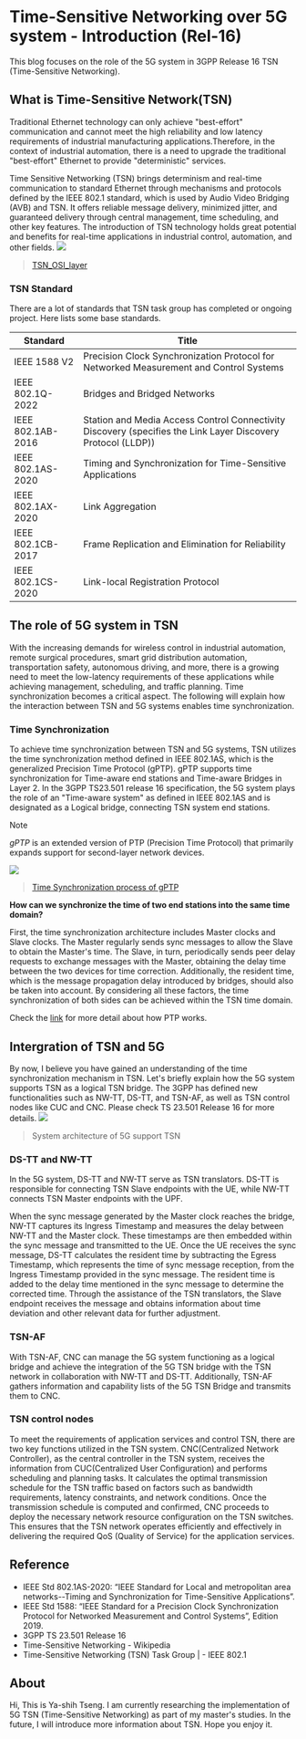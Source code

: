 # Time-Sensitive Networking over 5G system - Introduction (Rel-16)

This blog focuses on the role of the 5G system in 3GPP Release 16 TSN (Time-Sensitive Networking).

## What is Time-Sensitive Network(TSN)
Traditional Ethernet technology can only achieve "best-effort" communication and cannot meet the high reliability and low latency requirements of industrial manufacturing applications.Therefore, in the context of industrial automation, there is a need to upgrade the traditional "best-effort" Ethernet to provide "deterministic" services.

Time Sensitive Networking (TSN) brings determinism and real-time communication to standard Ethernet through mechanisms and protocols defined by the IEEE 802.1 standard, which is used by Audio Video Bridging (AVB) and TSN. It offers reliable message delivery, minimized jitter, and guaranteed delivery through central management, time scheduling, and other key features. The introduction of TSN technology holds great potential and benefits for real-time applications in industrial control, automation, and other fields.
![](./TSN_OSI_layer.png)
>[TSN_OSI_layer](https://www.ti.com/lit/wp/spry316b/spry316b.pdf?ts=1689002300310&ref_url=https%253A%252F%252Fwww.google.com%252F)

### TSN Standard
There are a lot of standards that TSN task group has completed or ongoing project. Here lists some base standards.

|Standard|Title|
|---|---|
IEEE 1588 V2|Precision Clock Synchronization Protocol for Networked Measurement and Control Systems
IEEE 802.1Q-2022| Bridges and Bridged Networks|
IEEE 802.1AB-2016| Station and Media Access Control Connectivity Discovery (specifies the Link Layer Discovery Protocol (LLDP))|
IEEE 802.1AS-2020| Timing and Synchronization for Time-Sensitive Applications|
IEEE 802.1AX-2020| Link Aggregation|
IEEE 802.1CB-2017| Frame Replication and Elimination for Reliability|
IEEE 802.1CS-2020| Link-local Registration Protocol|

## The role of 5G system in TSN
With the increasing demands for wireless control in industrial automation, remote surgical procedures, smart grid distribution automation, transportation safety, autonomous driving, and more, there is a growing need to meet the low-latency requirements of these applications while achieving management, scheduling, and traffic planning. Time synchronization becomes a critical aspect. The following will explain how the interaction between TSN and 5G systems enables time synchronization.

### Time Synchronization
To achieve time synchronization between TSN and 5G systems, TSN utilizes the time synchronization method defined in IEEE 802.1AS, which is the generalized Precision Time Protocol (gPTP). gPTP supports time synchronization for Time-aware end stations and Time-aware Bridges in Layer 2.  In the 3GPP TS23.501 release 16 specification, the 5G system plays the role of an "Time-aware system" as defined in IEEE 802.1AS and is designated as a Logical bridge, connecting TSN system end stations.
>[!NOTE] 
>*gPTP* is an extended version of PTP (Precision Time Protocol) that primarily expands support for second-layer network devices.

![](./gPTP_flow.png)
>[Time Synchronization process of gPTP](https://www.ciscolive.com/c/dam/r/ciscolive/us/docs/2019/pdf/BRKIOT-2517.pdf)

**How can we synchronize the time of two end stations into the same time domain?**

First, the time synchronization architecture includes Master clocks and Slave clocks. The Master regularly sends sync messages to allow the Slave to obtain the Master's time. The Slave, in turn, periodically sends peer delay requests to exchange messages with the Master, obtaining the delay time between the two devices for time correction. Additionally, the resident time, which is the message propagation delay introduced by bridges, should also be taken into account. By considering all these factors, the time synchronization of both sides can be achieved within the TSN time domain.

Check the [link](https://www.nettimelogic.com/resources/PTP%20Basics.pdf) for more detail about how PTP works.

## Intergration of TSN and 5G
By now, I believe you have gained an understanding of the time synchronization mechanism in TSN. Let's briefly explain how the 5G system supports TSN as a logical TSN bridge. 
The 3GPP has defined new functionalities such as NW-TT, DS-TT, and TSN-AF, as well as TSN control nodes like CUC and CNC. Please check TS 23.501 Release 16 for more details.
![](./time_aware_system.png)
> System architecture of 5G support TSN

### DS-TT and NW-TT

In the 5G system, DS-TT and NW-TT serve as TSN translators. DS-TT is responsible for connecting TSN Slave endpoints with the UE, while NW-TT connects TSN Master endpoints with the UPF.

When the sync message generated by the Master clock reaches the bridge, NW-TT captures its Ingress Timestamp and measures the delay between NW-TT and the Master clock. These timestamps are then embedded within the sync message and transmitted to the UE. Once the UE receives the sync message, DS-TT calculates the resident time by subtracting the Egress Timestamp, which represents the time of sync message reception, from the Ingress Timestamp provided in the sync message. The resident time is added to the delay time mentioned in the sync message to determine the corrected time. Through the assistance of the TSN translators, the Slave endpoint receives the message and obtains information about time deviation and other relevant data for further adjustment.

### TSN-AF
With TSN-AF, CNC can manage the 5G system functioning as a logical bridge and achieve the integration of the 5G TSN bridge with the TSN network in collaboration with NW-TT and DS-TT. Additionally, TSN-AF gathers information and capability lists of the 5G TSN Bridge and transmits them to CNC.

### TSN control nodes
To meet the requirements of application services and control TSN, there are two key functions utilized in the TSN system.
CNC(Centralized Network Controller), as the central controller in the TSN system, receives the information from CUC(Centralized User Configuration) and performs scheduling and planning tasks. It calculates the optimal transmission schedule for the TSN traffic based on factors such as bandwidth requirements, latency constraints, and network conditions. Once the transmission schedule is computed and confirmed, CNC proceeds to deploy the necessary network resource configuration on the TSN switches. This ensures that the TSN network operates efficiently and effectively in delivering the required QoS (Quality of Service) for the application services.

## Reference
- IEEE Std 802.1AS-2020: “IEEE Standard for Local and metropolitan area networks--Timing and Synchronization for Time-Sensitive Applications”.
- IEEE Std 1588: “IEEE Standard for a Precision Clock Synchronization Protocol for Networked Measurement and Control Systems”, Edition 2019.
- 3GPP TS 23.501 Release 16
- Time-Sensitive Networking - Wikipedia
- Time-Sensitive Networking (TSN) Task Group | - IEEE 802.1

## About
Hi, This is Ya-shih Tseng. I am currently researching the implementation of 5G TSN (Time-Sensitive Networking) as part of my master's studies. In the future, I will introduce more information about TSN. Hope you enjoy it.